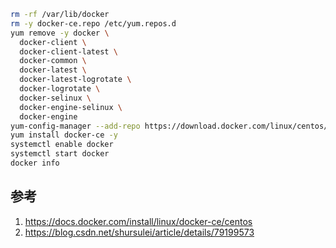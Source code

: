 

```sh
rm -rf /var/lib/docker
rm -y docker-ce.repo /etc/yum.repos.d
yum remove -y docker \
  docker-client \
  docker-client-latest \
  docker-common \
  docker-latest \
  docker-latest-logrotate \
  docker-logrotate \
  docker-selinux \
  docker-engine-selinux \
  docker-engine
yum-config-manager --add-repo https://download.docker.com/linux/centos/docker-ce.repo
yum install docker-ce -y
systemctl enable docker
systemctl start docker
docker info
```

## 参考

1.  https://docs.docker.com/install/linux/docker-ce/centos
2.  https://blog.csdn.net/shursulei/article/details/79199573